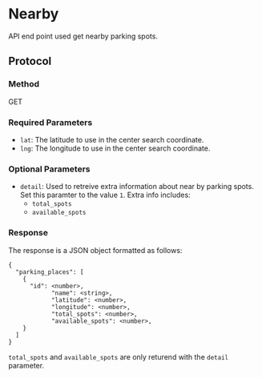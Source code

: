 # Nearby

API end point used get nearby parking spots.

## Protocol

### Method

GET

### Required Parameters

- `lat`: The latitude to use in the center search coordinate.
- `lng`: The longitude to use in the center search coordinate.

### Optional Parameters

- `detail`: Used to retreive extra information about near by parking spots. Set this paramter to the value `1`. Extra info includes:
  - `total_spots`
  - `available_spots`

### Response

The response is a JSON object formatted as follows:

```
{
  "parking_places": [
    {
      "id": <number>,
			"name": <string>,
			"latitude": <number>,
			"longitude": <number>,
			"total_spots": <number>,
			"available_spots": <number>,
    }
  ]
}
```

`total_spots` and `available_spots` are only returend with the `detail` parameter.
